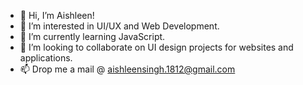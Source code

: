 - 👋 Hi, I’m Aishleen!
- 👀 I’m interested in UI/UX and Web Development.
- 🌱 I’m currently learning JavaScript.
- 💞️ I’m looking to collaborate on UI design projects for websites and applications.
- 📫 Drop me a mail @ aishleensingh.1812@gmail.com

<!---
aishleensingh/aishleensingh is a ✨ special ✨ repository because its `README.md` (this file) appears on your GitHub profile.
You can click the Preview link to take a look at your changes.
--->
